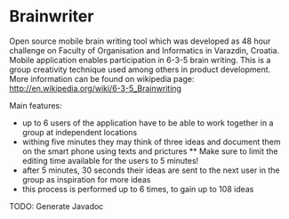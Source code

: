
# Brainwriter

Open source mobile brain writing tool which was developed as 48 hour challenge on Faculty of Organisation
and Informatics in Varazdin, Croatia. Mobile application enables participation in 6-3-5 brain writing.
This is a group creativity technique used among others in product development. More information can be
found on wikipedia page: http://en.wikipedia.org/wiki/6-3-5_Brainwriting

Main features:
 *  up to 6 users of the application have to be able to work together in a group at independent locations
 *  withing five minutes they may think of three ideas and document them on the smart phone using texts and prictures
    ** Make sure to limit the editing time available for the users to 5 minutes!
 *  after 5 minutes, 30 seconds their ideas are sent to the next user in the group as inspiration for more ideas
 * this process is performed up to 6 times, to gain up to 108 ideas

 TODO: Generate Javadoc